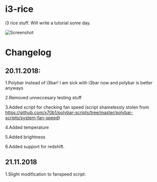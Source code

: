# i3-rice
i3 rice stuff. Will write a tutorial some day.

![Screenshot](https://i.redd.it/1enl36nkdfz11.png)
# Changelog
## 20.11.2018: 

1.Polybar instead of i3bar! I am sick with i3bar now and polybar is better anyways
           
2.Removed unneccesary testing stuff          

3.Added script for checking fan speed (script shamelessly stolen from https://github.com/x70b1/polybar-scripts/tree/master/polybar-scripts/system-fan-speed)

4.Added temperature

5.Added brightness

6.Added support for redshift.

## 21.11.2018

1.Slight modification to fanspeed script.
